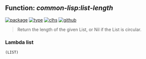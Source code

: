 ## Function: ***common-lisp:list-length***
[![package](https://img.shields.io/badge/Package-COMMON--LISP-5f9ea0.svg?style=social&colorA=999999)](../) [![type](https://img.shields.io/badge/Type-Function-5f9ea0.svg?style=social&colorA=999999)](../#function) [![clhs](https://img.shields.io/badge/CLHS-LIST--LENGTH-5f9ea0.svg?style=social&colorA=999999)](http://www.lispworks.com/documentation/HyperSpec/Body/f_list_l.htm) [![github](https://img.shields.io/badge/GitHub-View_the_source-5f9ea0.svg?style=social&colorA=999999&logo=github)](https://github.com/sbcl/sbcl/blob/master/src/code/list.lisp/) 

> Return the length of the given List, or Nil if the List is circular.

### Lambda list
```
(LIST)
```
